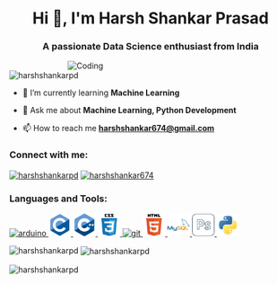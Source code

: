 <h1 align="center">Hi 👋, I'm Harsh Shankar Prasad</h1>
<h3 align="center">A passionate Data Science enthusiast from India</h3>
<img align="right" alt="Coding" width="400" src="https://media.licdn.com/dms/image/v2/C5612AQHfyMACEqZ1fQ/article-cover_image-shrink_600_2000/article-cover_image-shrink_600_2000/0/1650422813943?e=2147483647&v=beta&t=hPSwLRFcvwgOY9oQU9let9fuUMuu2HzldjL9ENhwlmE">

<p align="left"> <img src="https://komarev.com/ghpvc/?username=harshshankarpd&label=Profile%20views&color=0e75b6&style=flat" alt="harshshankarpd" /> </p>

- 🌱 I’m currently learning **Machine Learning**

- 💬 Ask me about **Machine Learning, Python Development**

- 📫 How to reach me **harshshankar674@gmail.com**

<h3 align="left">Connect with me:</h3>
<p align="left">
<a href="https://linkedin.com/in/harshshankarpd" target="blank"><img align="center" src="https://raw.githubusercontent.com/rahuldkjain/github-profile-readme-generator/master/src/images/icons/Social/linked-in-alt.svg" alt="harshshankarpd" height="30" width="40" /></a>
<a href="https://www.leetcode.com/harshshankar674" target="blank"><img align="center" src="https://raw.githubusercontent.com/rahuldkjain/github-profile-readme-generator/master/src/images/icons/Social/leet-code.svg" alt="harshshankar674" height="30" width="40" /></a>
</p>

<h3 align="left">Languages and Tools:</h3>
<p align="left"> <a href="https://www.arduino.cc/" target="_blank" rel="noreferrer"> <img src="https://cdn.worldvectorlogo.com/logos/arduino-1.svg" alt="arduino" width="40" height="40"/> </a> <a href="https://www.cprogramming.com/" target="_blank" rel="noreferrer"> <img src="https://raw.githubusercontent.com/devicons/devicon/master/icons/c/c-original.svg" alt="c" width="40" height="40"/> </a> <a href="https://www.w3schools.com/cpp/" target="_blank" rel="noreferrer"> <img src="https://raw.githubusercontent.com/devicons/devicon/master/icons/cplusplus/cplusplus-original.svg" alt="cplusplus" width="40" height="40"/> </a> <a href="https://www.w3schools.com/css/" target="_blank" rel="noreferrer"> <img src="https://raw.githubusercontent.com/devicons/devicon/master/icons/css3/css3-original-wordmark.svg" alt="css3" width="40" height="40"/> </a> <a href="https://git-scm.com/" target="_blank" rel="noreferrer"> <img src="https://www.vectorlogo.zone/logos/git-scm/git-scm-icon.svg" alt="git" width="40" height="40"/> </a> <a href="https://www.w3.org/html/" target="_blank" rel="noreferrer"> <img src="https://raw.githubusercontent.com/devicons/devicon/master/icons/html5/html5-original-wordmark.svg" alt="html5" width="40" height="40"/> </a> <a href="https://www.mysql.com/" target="_blank" rel="noreferrer"> <img src="https://raw.githubusercontent.com/devicons/devicon/master/icons/mysql/mysql-original-wordmark.svg" alt="mysql" width="40" height="40"/> </a> <a href="https://www.photoshop.com/en" target="_blank" rel="noreferrer"> <img src="https://raw.githubusercontent.com/devicons/devicon/master/icons/photoshop/photoshop-line.svg" alt="photoshop" width="40" height="40"/> </a> <a href="https://www.python.org" target="_blank" rel="noreferrer"> <img src="https://raw.githubusercontent.com/devicons/devicon/master/icons/python/python-original.svg" alt="python" width="40" height="40"/> </a> </p>

<p><img align="left" src="https://github-readme-stats.vercel.app/api/top-langs?username=harshshankarpd&show_icons=true&locale=en&layout=compact" alt="harshshankarpd" /></p>

<p>&nbsp;<img align="center" src="https://github-readme-stats.vercel.app/api?username=harshshankarpd&show_icons=true&locale=en" alt="harshshankarpd" /></p>

<p><img align="center" src="https://github-readme-streak-stats.herokuapp.com/?user=harshshankarpd&" alt="harshshankarpd" /></p>
